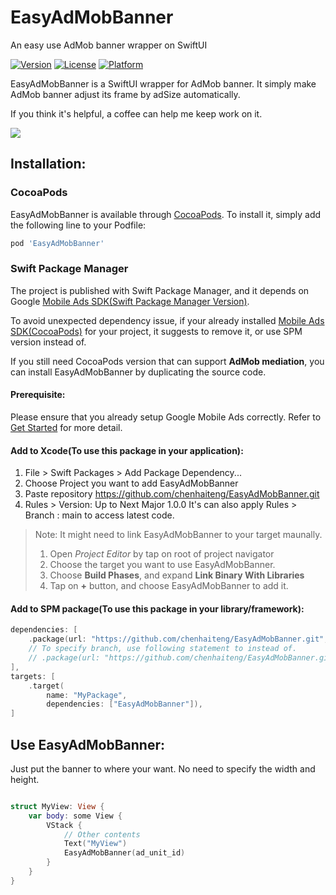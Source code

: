 # EasyAdMobBanner
An easy use AdMob banner wrapper on SwiftUI

[![Version](https://img.shields.io/cocoapods/v/EasyAdMobBanner.svg?style=flat)](https://cocoapods.org/pods/EasyAdMobBanner)
[![License](https://img.shields.io/cocoapods/l/EasyAdMobBanner.svg?style=flat)](https://cocoapods.org/pods/EasyAdMobBanner)
[![Platform](https://img.shields.io/cocoapods/p/EasyAdMobBanner.svg?style=flat)](https://cocoapods.org/pods/EasyAdMobBanner)

EasyAdMobBanner is a SwiftUI wrapper for AdMob banner.
It simply make AdMob banner adjust its frame by adSize automatically.

If you think it's helpful, a coffee can help me keep work on it.

<a href="https://www.buymeacoffee.com/chenhaiteng"><img src="https://img.buymeacoffee.com/button-api/?text=Buy me a coffee&emoji=☕&slug=chenhaiteng&button_colour=FFDD00&font_colour=000000&font_family=Bree&outline_colour=000000&coffee_colour=ffffff" /></a>

## Installation:

### CocoaPods

EasyAdMobBanner is available through [CocoaPods](https://cocoapods.org). To install
it, simply add the following line to your Podfile:

```ruby
pod 'EasyAdMobBanner'
```

### Swift Package Manager
The project is published with Swift Package Manager, and it depends on Google [Mobile Ads SDK(Swift Package Manager Version)](https://developers.google.com/admob/ios/quick-start#spm).

To avoid unexpected dependency issue, if your already installed [Mobile Ads SDK(CocoaPods)](https://developers.google.com/admob/ios/quick-start#cocoapods) for your project, it suggests to remove it, or use SPM version instead of.

If you still need CocoaPods version that can support **AdMob mediation**, you can install EasyAdMobBanner by duplicating the source code.

#### Prerequisite:
Please ensure that you already setup Google Mobile Ads correctly.
Refer to [Get Started](https://developers.google.com/admob/ios/quick-start) for more detail.

#### Add to Xcode(To use this package in your application):

1. File > Swift Packages > Add Package Dependency...
2. Choose Project you want to add EasyAdMobBanner
3. Paste repository https://github.com/chenhaiteng/EasyAdMobBanner.git
4. Rules > Version: Up to Next Major 1.0.0
It's can also apply Rules > Branch : main to access latest code.

> Note: It might need to link EasyAdMobBanner to your target maunally.
> 1. Open *Project Editor* by tap on root of project navigator
> 2. Choose the target you want to use EasyAdMobBanner.
> 3. Choose **Build Phases**, and expand **Link Binary With Libraries**
> 4. Tap on **+** button, and choose EasyAdMobBanner to add it.

#### Add to SPM package(To use this package in your library/framework):
```swift
dependencies: [
    .package(url: "https://github.com/chenhaiteng/EasyAdMobBanner.git", from: "1.0.0")
    // To specify branch, use following statement to instead of.
    // .package(url: "https://github.com/chenhaiteng/EasyAdMobBanner.git", branch: "branch_name")
],
targets: [
    .target(
        name: "MyPackage",
        dependencies: ["EasyAdMobBanner"]),
]
```

## Use EasyAdMobBanner:

Just put the banner to where your want. No need to specify the width and height.

```swift

struct MyView: View {
    var body: some View {
        VStack {
            // Other contents
            Text("MyView")
            EasyAdMobBanner(ad_unit_id)
        }
    }
}

```
